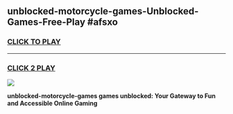 
## unblocked-motorcycle-games-Unblocked-Games-Free-Play #afsxo
<h3>
<a href="https://us.freeplayer.one?title=unblocked-motorcycle-games&ref=9M">CLICK TO PLAY</a></h3>
<hr>

<h3>
<a href="https://us.freeplayer.one?title=unblocked-motorcycle-games&ref=9M">CLICK 2 PLAY</a>
  
</h3>

<a href="https://us.freeplayer.one?title=unblocked-motorcycle-games&ref=9M"><img src="https://clearcache.store/games.png"></a>


**unblocked-motorcycle-games games unblocked: Your Gateway to Fun and Accessible Online Gaming**
